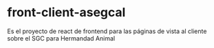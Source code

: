 # front-client-asegcal
Es el proyecto de react de frontend para las páginas de vista al cliente sobre el SGC para Hermandad Animal
